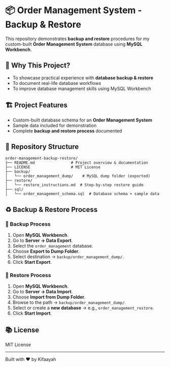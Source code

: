 # 📦 Order Management System - Backup & Restore

This repository demonstrates **backup and restore** procedures for my custom-built **Order Management System** database using **MySQL Workbench**.

## 🎯 Why This Project?

* To showcase practical experience with **database backup & restore**
* To document real-life database workflows
* To improve database management skills using MySQL Workbench

## 🏗️ Project Features

* Custom-built database schema for an **Order Management System**
* Sample data included for demonstration
* Complete **backup and restore process** documented

## 📁 Repository Structure

```
order-management-backup-restore/
├── README.md                # Project overview & documentation
├── LICENSE                  # MIT License
├── backup/
│   └── order_management_dump/    # MySQL dump folder (exported)
├── restore/
│   └── restore_instructions.md  # Step-by-step restore guide
├── sql/
│   └── order_management_schema.sql  # Database schema + sample data
```

## ♻️ Backup & Restore Process

### 🔹 Backup Process

1. Open **MySQL Workbench**.
2. Go to **Server → Data Export**.
3. Select the `order_management` database.
4. Choose **Export to Dump Folder**.
5. Select destination → `backup/order_management_dump/`.
6. Click **Start Export**.

### 🔹 Restore Process

1. Open **MySQL Workbench**.
2. Go to **Server → Data Import**.
3. Choose **Import from Dump Folder**.
4. Browse to the path → `backup/order_management_dump/`.
5. Select or create a **new database** → e.g., `order_management_restore`.
6. Click **Start Import**.

## 📚 License

MIT License

---

Built with ❤️ by Kifaayah
